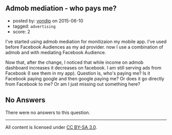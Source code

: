 ## Admob mediation - who pays me?

- posted by: [vondip](https://stackexchange.com/users/43161/vondip) on 2015-06-10
- tagged: `advertising`
- score: 2

I've started using admob mediation for monitizaion my mobile app.
I've used before Facebook Audiences as my ad provider. now I use a combination of admob and with mediating Facebook Audience.

Now that, after the change, I noticed that while income on admob dashboard increases it decreases on facebook. I am still serving ads from Facebook (I see them in my app). Question is, who's paying me? Is it Facebook paying google and then google paying me? Or does it go directly from Facebook to me? Or am I just missing out something here?

## No Answers

There were no answers to this question.


---

All content is licensed under [CC BY-SA 3.0](https://creativecommons.org/licenses/by-sa/3.0/).
